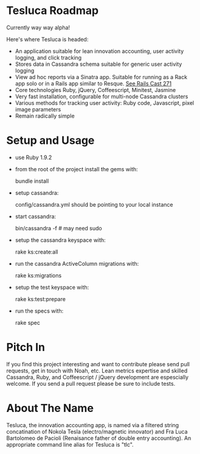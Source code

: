 Tesluca Roadmap
===========

Currently way way alpha!

Here's where Tesluca is headed:

- An application suitable for lean innovation accounting, user activity logging, and click tracking
- Stores data in Cassandra schema suitable for generic user activity logging 
- View ad hoc reports via a Sinatra app. Suitable for running as a Rack app solo or in a Rails app similar to Resque. [See Rails Cast 271](http://railscasts.com/episodes/271-resque)
- Core technologies Ruby, jQuery, Coffeescript, Minitest, Jasmine
- Very fast installation, configurable for multi-node Cassandra clusters
- Various methods for tracking user activity: Ruby code, Javascript, pixel image parameters 
- Remain radically simple

Setup and Usage
============

* use Ruby 1.9.2 
* from the root of the project install the gems with: 
    
    bundle install

* setup cassandra: 
    
    config/cassandra.yml should be pointing to your local instance

* start cassandra: 

    bin/cassandra -f # may need sudo

* setup the cassandra keyspace with: 
    
    rake ks:create:all

* run the cassandra ActiveColumn migrations with: 

    rake ks:migrations

* setup the test keyspace with: 
  
    rake ks:test:prepare

* run the specs with: 

    rake spec


Pitch In
===========

If you find this project interesting and want to contribute please send pull requests, get in touch with Noah, etc. Lean metrics expertise and skilled Cassandra, Ruby, and Coffeescript / jQuery development are espescially welcome. If you send a pull request please be sure to include tests.

About The Name
=======

Tesluca, the innovation accounting app, is named via a filtered string concatination of Nokola Tesla (electro/magnetic innovator) and Fra Luca Bartolomeo de Pacioli (Renaisance father of double entry accounting). An appropriate command line alias for Tesluca is "tlc".
